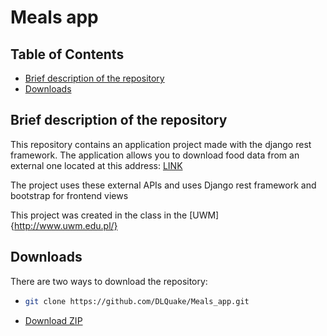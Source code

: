 # Meals app

## Table of Contents
 * [Brief description of the repository](#brief-description-of-the-repository)
 * [Downloads](#downloads)

## Brief description of the repository
This repository contains an application project made with the django rest framework. The application allows you to download food data from an external one located at this address: [LINK](https://www.themealdb.com/)

The project uses these external APIs and uses Django rest framework and bootstrap for frontend views

This project was created in the class in the [UWM]{http://www.uwm.edu.pl/}

## Downloads
There are two ways to download the repository:

* ```bash
  git clone https://github.com/DLQuake/Meals_app.git
  ```
* [Download ZIP](https://github.com/DLQuake/Meals_app/archive/refs/heads/main.zip)
